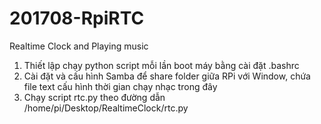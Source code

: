 # 201708-RpiRTC
Realtime Clock and Playing music

1. Thiết lập chạy python script mỗi lần boot máy bằng cài đặt .bashrc
2. Cài đặt và cấu hình Samba để share folder giữa RPi với Window, chứa file text cấu hình thời gian chạy nhạc trong đây
3. Chạy script rtc.py theo đường dẫn /home/pi/Desktop/RealtimeClock/rtc.py
